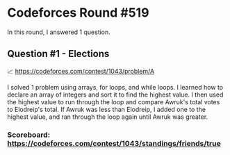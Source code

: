 # Codeforces Round #519

In this round, I answered 1 question.

## Question #1 - Elections

:chart_with_upwards_trend: https://codeforces.com/contest/1043/problem/A

I solved 1 problem using arrays, for loops, and while loops. I learned how to declare an array of integers and sort it to find the highest value. I then used the highest value to run through the loop and compare Awruk's total votes to Elodreip's total. If Awruk was less than Elodreip, I added one to the highest value, and ran through the loop again until Awruk was greater.

### Scoreboard: https://codeforces.com/contest/1043/standings/friends/true
